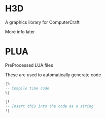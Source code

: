 # H3D
A graphics library for ComputerCraft

More info later


# PLUA
PreProcessed LUA files

These are used to automatically generate code

```lua
{%
-- Compile time code
%}

{!
-- Insert this into the code as a string
!}
```
